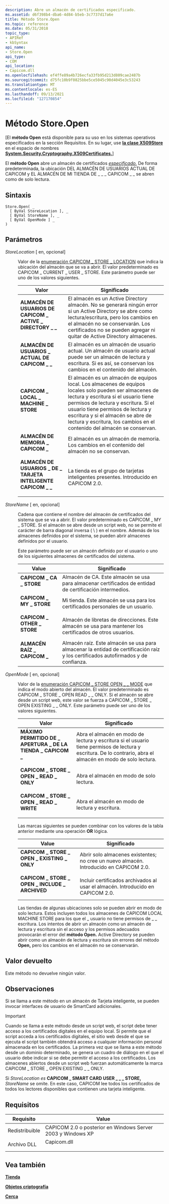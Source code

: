 ```yaml
---
description: Abre un almacén de certificados especificado.
ms.assetid: d6f398b4-dba6-4d84-b5eb-3c7737d17a6e
title: Método Store.Open
ms.topic: reference
ms.date: 05/31/2018
topic_type:
- APIRef
- kbSyntax
api_name:
- Store.Open
api_type:
- COM
api_location:
- Capicom.dll
ms.openlocfilehash: ef4ffe89a4b726ecfa33fb95d213d809cae2487b
ms.sourcegitcommit: d75fc10b9f0825bbe5ce5045c90d4045e3c53243
ms.translationtype: MT
ms.contentlocale: es-ES
ms.lasthandoff: 09/13/2021
ms.locfileid: "127170854"
---
```

# <a name="storeopen-method"></a>Método Store.Open

\[El **método Open** está disponible para su uso en los sistemas operativos especificados en la sección Requisitos. En su lugar, use [**la clase X509Store**](/dotnet/api/system.security.cryptography.x509certificates.x509store?view=netcore-3.1) en el espacio de nombres [**System.Security.Cryptography.X509Certificates.**](/dotnet/api/system.security.cryptography.x509certificates.publickey.-ctor?view=netcore-3.1)\]

El **método Open** abre un almacén de certificados [*especificado.*](../secgloss/c-gly.md) De forma predeterminada, la ubicación DEL ALMACÉN DE USUARIOS ACTUAL DE CAPICOM y EL ALMACÉN DE MI TIENDA DE \_ \_ \_ CAPICOM \_ \_ se abren como de solo lectura.

## <a name="syntax"></a>Sintaxis


```VB
Store.Open( _
  [ ByVal StoreLocation ], _
  [ ByVal StoreName ], _
  [ ByVal OpenMode ] _
)
```



## <a name="parameters"></a>Parámetros

<dl> <dt>

*StoreLocation* \[ en, opcional\]
</dt> <dd>

Valor de la [enumeración CAPICOM \_ STORE \_ LOCATION](capicom-store-location.md) que indica la ubicación del almacén que se va a abrir. El valor predeterminado es CAPICOM \_ CURRENT \_ USER \_ STORE. Este parámetro puede ser uno de los valores siguientes.



| Valor                                                                                                                                                                                                                              | Significado                                                                                                                                                                                                                                                                            |
|------------------------------------------------------------------------------------------------------------------------------------------------------------------------------------------------------------------------------------|------------------------------------------------------------------------------------------------------------------------------------------------------------------------------------------------------------------------------------------------------------------------------------|
| <span id="CAPICOM_ACTIVE_DIRECTORY_USER_STORE"></span><span id="capicom_active_directory_user_store"></span><dl> <dt>**ALMACÉN DE USUARIOS DE CAPICOM \_ ACTIVE \_ DIRECTORY \_ \_**</dt> </dl> | El almacén es un Active Directory almacén. No se generará ningún error si un Active Directory se abre como lectura/escritura, pero los cambios en el almacén no se conservarán. Los certificados no se pueden agregar ni quitar de Active Directory almacenes.<br/>                   |
| <span id="CAPICOM_CURRENT_USER_STORE"></span><span id="capicom_current_user_store"></span><dl> <dt>**ALMACÉN DE USUARIOS \_ ACTUAL DE CAPICOM \_ \_**</dt> </dl>                             | El almacén es un almacén de usuario actual. Un almacén de usuario actual puede ser un almacén de lectura y escritura. Si es así, se conservan los cambios en el contenido del almacén.<br/>                                                                                                                        |
| <span id="CAPICOM_LOCAL_MACHINE_STORE"></span><span id="capicom_local_machine_store"></span><dl> <dt>**CAPICOM \_ LOCAL \_ MACHINE \_ STORE**</dt> </dl>                          | El almacén es un almacén de equipos local. Los almacenes de equipos locales solo pueden ser almacenes de lectura y escritura si el usuario tiene permisos de lectura y escritura. Si el usuario tiene permisos de lectura y escritura y si el almacén se abre de lectura y escritura, los cambios en el contenido del almacén se conservan.<br/> |
| <span id="CAPICOM_MEMORY_STORE"></span><span id="capicom_memory_store"></span><dl> <dt>**ALMACÉN DE MEMORIA \_ CAPICOM \_**</dt> </dl>                                                | El almacén es un almacén de memoria. Los cambios en el contenido del almacén no se conservan.<br/>                                                                                                                                                                                |
| <span id="CAPICOM_SMART_CARD_USER_STORE"></span><span id="capicom_smart_card_user_store"></span><dl> <dt>**ALMACÉN DE USUARIOS \_ DE \_ TARJETA INTELIGENTE CAPICOM \_ \_**</dt> </dl>                   | La tienda es el grupo de tarjetas inteligentes presentes. Introducido en CAPICOM 2.0.<br/>                                                                                                                                                                                               |



 

</dd> <dt>

*StoreName* \[ en, opcional\]
</dt> <dd>

Cadena que contiene el nombre del almacén de certificados del sistema que se va a abrir. El valor predeterminado es CAPICOM \_ MY \_ STORE. Si el almacén se abre desde un script web, no se permite el carácter de barra diagonal inversa ( \\ ) en el nombre. Además de los almacenes definidos por el sistema, se pueden abrir almacenes definidos por el usuario.

Este parámetro puede ser un almacén definido por el usuario o uno de los siguientes almacenes de certificados del sistema.



| Value                                                                                                                                                                            | Significado                                                                                               |
|----------------------------------------------------------------------------------------------------------------------------------------------------------------------------------|-------------------------------------------------------------------------------------------------------|
| <span id="CAPICOM_CA_STORE"></span><span id="capicom_ca_store"></span><dl> <dt>**CAPICOM \_ CA \_ STORE**</dt> </dl>          | Almacén de CA. Este almacén se usa para almacenar certificados de entidad de certificación intermedios.<br/>                        |
| <span id="CAPICOM_MY_STORE"></span><span id="capicom_my_store"></span><dl> <dt>**CAPICOM \_ MY \_ STORE**</dt> </dl>          | Mi tienda. Este almacén se usa para los certificados personales de un usuario.<br/>                           |
| <span id="CAPICOM_OTHER_STORE"></span><span id="capicom_other_store"></span><dl> <dt>**CAPICOM \_ OTHER \_ STORE**</dt> </dl> | Almacén de libretas de direcciones. Este almacén se usa para mantener los certificados de otros usuarios.<br/>                  |
| <span id="CAPICOM_ROOT_STORE"></span><span id="capicom_root_store"></span><dl> <dt>**ALMACÉN RAÍZ \_ CAPICOM \_**</dt> </dl>    | Almacén raíz. Este almacén se usa para almacenar la entidad de certificación raíz y los certificados autofirmados y de confianza.<br/> |



 

</dd> <dt>

*OpenMode* \[ en, opcional\]
</dt> <dd>

Valor de la [enumeración CAPICOM \_ STORE OPEN \_ \_ MODE](capicom-store-open-mode.md) que indica el modo abierto del almacén. El valor predeterminado es CAPICOM \_ STORE \_ OPEN READ \_ \_ ONLY. Si el almacén se abre desde un script web, este valor se fuerza a CAPICOM \_ STORE \_ OPEN EXISTING \_ \_ ONLY. Este parámetro puede ser uno de los valores siguientes.



| Valor                                                                                                                                                                                                                           | Significado                                                                                                                           |
|---------------------------------------------------------------------------------------------------------------------------------------------------------------------------------------------------------------------------------|-----------------------------------------------------------------------------------------------------------------------------------|
| <span id="CAPICOM_STORE_OPEN_MAXIMUM_ALLOWED"></span><span id="capicom_store_open_maximum_allowed"></span><dl> <dt>**MÁXIMO PERMITIDO DE \_ APERTURA \_ DE LA TIENDA \_ CAPICOM \_**</dt> </dl> | Abra el almacén en modo de lectura y escritura si el usuario tiene permisos de lectura y escritura. De lo contrario, abra el almacén en modo de solo lectura.<br/> |
| <span id="CAPICOM_STORE_OPEN_READ_ONLY"></span><span id="capicom_store_open_read_only"></span><dl> <dt>**CAPICOM \_ STORE \_ OPEN \_ READ \_ ONLY**</dt> </dl>                   | Abra el almacén en modo de solo lectura.<br/>                                                                                      |
| <span id="CAPICOM_STORE_OPEN_READ_WRITE"></span><span id="capicom_store_open_read_write"></span><dl> <dt>**CAPICOM \_ STORE \_ OPEN \_ READ \_ WRITE**</dt> </dl>                | Abra el almacén en modo de lectura y escritura.<br/>                                                                                     |



 

Las marcas siguientes se pueden combinar con los valores de la tabla anterior mediante una operación **OR** lógica.



| Value                                                                                                                                                                                                                              | Significado                                                                                     |
|------------------------------------------------------------------------------------------------------------------------------------------------------------------------------------------------------------------------------------|---------------------------------------------------------------------------------------------|
| <span id="CAPICOM_STORE_OPEN_EXISTING_ONLY"></span><span id="capicom_store_open_existing_only"></span><dl> <dt>**CAPICOM \_ STORE \_ OPEN \_ EXISTING \_ ONLY**</dt> </dl>          | Abrir solo almacenes existentes; no cree un nuevo almacén. Introducido en CAPICOM 2.0.<br/> |
| <span id="CAPICOM_STORE_OPEN_INCLUDE_ARCHIVED"></span><span id="capicom_store_open_include_archived"></span><dl> <dt>**CAPICOM \_ STORE \_ OPEN \_ INCLUDE \_ ARCHIVED**</dt> </dl> | Incluir certificados archivados al usar el almacén. Introducido en CAPICOM 2.0.<br/>   |



 

Las tiendas de algunas ubicaciones solo se pueden abrir en modo de solo lectura. Estos incluyen todos los almacenes de CAPICOM LOCAL MACHINE STORE para los que el \_ usuario no tiene permisos de \_ \_ escritura. Los intentos de abrir un almacén como un almacén de lectura y escritura sin el acceso y los permisos adecuados provocarán el error del **método Open.** Active Directory se pueden abrir como un almacén de lectura y escritura sin errores del método **Open,** pero los cambios en el almacén no se conservarán.

</dd> </dl>

## <a name="return-value"></a>Valor devuelto

Este método no devuelve ningún valor.

## <a name="remarks"></a>Observaciones

Si se llama a este método en un almacén de Tarjeta inteligente, se pueden invocar interfaces de usuario de SmartCard adicionales.

> [!IMPORTANT]
> Cuando se llama a este método desde un script web, el script debe tener acceso a los certificados digitales en el equipo local. Si permite que el script acceda a los certificados digitales, el sitio web desde el que se ejecuta el script también obtendrá acceso a cualquier información personal almacenada en los certificados. La primera vez que se llama a este método desde un dominio determinado, se genera un cuadro de diálogo en el que el usuario debe indicar si se debe permitir el acceso a los certificados. Los almacenes abiertos desde un script web fuerzan automáticamente la marca CAPICOM \_ STORE \_ OPEN EXISTING \_ \_ ONLY.

 

Si *StoreLocation es* **CAPICOM \_ SMART CARD USER \_ \_ \_ STORE,** *StoreName* se omite. En este caso, CAPICOM lee todos los certificados de todos los lectores disponibles que contienen una tarjeta inteligente.

## <a name="requirements"></a>Requisitos



| Requisito | Value |
|----------------------------|----------------------------------------------------------------------------------------|
| Redistribuible<br/> | CAPICOM 2.0 o posterior en Windows Server 2003 y Windows XP<br/>                  |
| Archivo DLL<br/>             | <dl> <dt>Capicom.dll</dt> </dl> |



## <a name="see-also"></a>Vea también

<dl> <dt>

[**Tienda**](store.md)
</dt> <dt>

[**Objetos criptografía**](cryptography-objects.md)
</dt> <dt>

[**Cerca**](store-close.md)
</dt> </dl>

 

 
